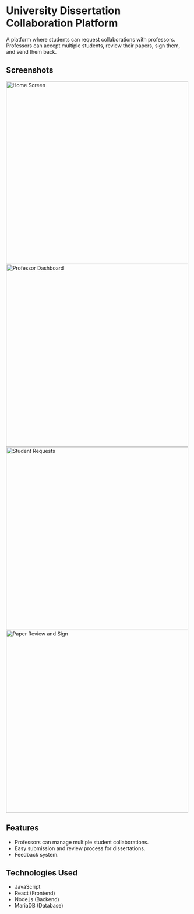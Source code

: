 # University Dissertation Collaboration Platform

A platform where students can request collaborations with professors. Professors can accept multiple students, review their papers, sign them, and send them back.

## Screenshots

<img src="https://github.com/user-attachments/assets/ffb34576-4666-4ba2-a764-9d0298cdf13d" width="500" alt="Home Screen" />
<img src="https://github.com/user-attachments/assets/2dc7d6e9-5420-4bde-90b4-46bd240f3b9d" width="500" alt="Professor Dashboard" />
<img src="https://github.com/user-attachments/assets/b8b37c0e-b0cd-429b-8cbe-64c920f21243" width="500" alt="Student Requests" />
<img src="https://github.com/user-attachments/assets/e6c0dadf-6db5-40a4-b9c6-87a63adfcf60" width="500" alt="Paper Review and Sign" />

## Features

- Professors can manage multiple student collaborations.
- Easy submission and review process for dissertations.
- Feedback system.

## Technologies Used

- JavaScript
- React (Frontend)
- Node.js (Backend)
- MariaDB (Database)
